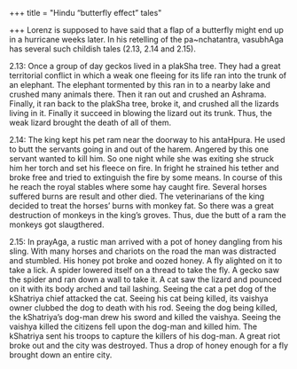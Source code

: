 +++
title = "Hindu “butterfly effect” tales"

+++
Lorenz is supposed to have said that a flap of a butterfly might end up
in a hurricane weeks later. In his retelling of the pa\~nchatantra,
vasubhAga has several such childish tales (2.13, 2.14 and 2.15).

2.13: Once a group of day geckos lived in a plakSha tree. They had a
great territorial conflict in which a weak one fleeing for its life ran
into the trunk of an elephant. The elephant tormented by this ran in to
a nearby lake and crushed many animals there. Then it ran out and
crushed an Ashrama. Finally, it ran back to the plakSha tree, broke it,
and crushed all the lizards living in it. Finally it succeed in blowing
the lizard out its trunk. Thus, the weak lizard brought the death of all
of them.

2.14: The king kept his pet ram near the doorway to his antaHpura. He
used to butt the servants going in and out of the harem. Angered by this
one servant wanted to kill him. So one night while she was exiting she
struck him her torch and set his fleece on fire. In fright he strained
his tether and broke free and tried to extinguish the fire by some
means. In course of this he reach the royal stables where some hay
caught fire. Several horses suffered burns are result and other died.
The veterinarians of the king decided to treat the horses’ burns with
monkey fat. So there was a great destruction of monkeys in the king’s
groves. Thus, due the butt of a ram the monkeys got slaugthered.

2.15: In prayAga, a rustic man arrived with a pot of honey dangling from
his sling. With many horses and chariots on the road the man was
distracted and stumbled. His honey pot broke and oozed honey. A fly
alighted on it to take a lick. A spider lowered itself on a thread to
take the fly. A gecko saw the spider and ran down a wall to take it. A
cat saw the lizard and pounced on it with its body arched and tail
lashing. Seeing the cat a pet dog of the kShatriya chief attacked the
cat. Seeing his cat being killed, its vaishya owner clubbed the dog to
death with his rod. Seeing the dog being killed, the kShatriya’s dog-man
drew his sword and killed the vaishya. Seeing the vaishya killed the
citizens fell upon the dog-man and killed him. The kShatriya sent his
troops to capture the killers of his dog-man. A great riot broke out and
the city was destroyed. Thus a drop of honey enough for a fly brought
down an entire city.
